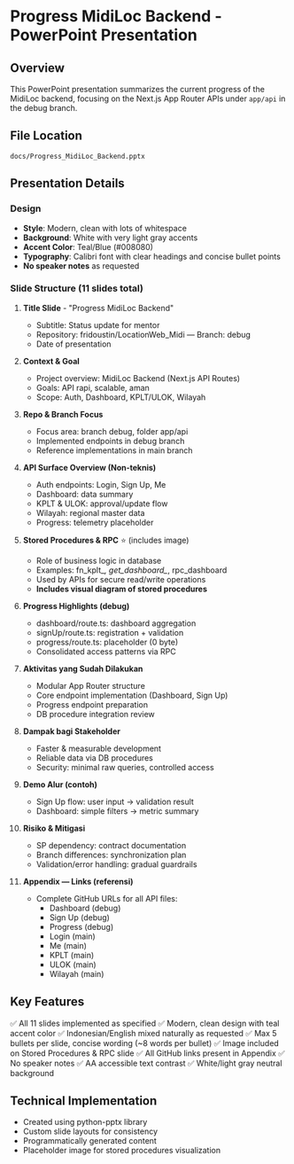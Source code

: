 # Progress MidiLoc Backend - PowerPoint Presentation

## Overview
This PowerPoint presentation summarizes the current progress of the MidiLoc backend, focusing on the Next.js App Router APIs under `app/api` in the debug branch.

## File Location
`docs/Progress_MidiLoc_Backend.pptx`

## Presentation Details

### Design
- **Style**: Modern, clean with lots of whitespace
- **Background**: White with very light gray accents
- **Accent Color**: Teal/Blue (#008080)
- **Typography**: Calibri font with clear headings and concise bullet points
- **No speaker notes** as requested

### Slide Structure (11 slides total)

1. **Title Slide** - "Progress MidiLoc Backend"
   - Subtitle: Status update for mentor
   - Repository: fridoustin/LocationWeb_Midi — Branch: debug
   - Date of presentation

2. **Context & Goal**
   - Project overview: MidiLoc Backend (Next.js API Routes)
   - Goals: API rapi, scalable, aman
   - Scope: Auth, Dashboard, KPLT/ULOK, Wilayah

3. **Repo & Branch Focus**
   - Focus area: branch debug, folder app/api
   - Implemented endpoints in debug branch
   - Reference implementations in main branch

4. **API Surface Overview (Non-teknis)**
   - Auth endpoints: Login, Sign Up, Me
   - Dashboard: data summary
   - KPLT & ULOK: approval/update flow
   - Wilayah: regional master data
   - Progress: telemetry placeholder

5. **Stored Procedures & RPC** ⭐ (includes image)
   - Role of business logic in database
   - Examples: fn_kplt_*, get_dashboard_*, rpc_dashboard
   - Used by APIs for secure read/write operations
   - **Includes visual diagram of stored procedures**

6. **Progress Highlights (debug)**
   - dashboard/route.ts: dashboard aggregation
   - signUp/route.ts: registration + validation
   - progress/route.ts: placeholder (0 byte)
   - Consolidated access patterns via RPC

7. **Aktivitas yang Sudah Dilakukan**
   - Modular App Router structure
   - Core endpoint implementation (Dashboard, Sign Up)
   - Progress endpoint preparation
   - DB procedure integration review

8. **Dampak bagi Stakeholder**
   - Faster & measurable development
   - Reliable data via DB procedures
   - Security: minimal raw queries, controlled access

9. **Demo Alur (contoh)**
   - Sign Up flow: user input → validation result
   - Dashboard: simple filters → metric summary

10. **Risiko & Mitigasi**
    - SP dependency: contract documentation
    - Branch differences: synchronization plan
    - Validation/error handling: gradual guardrails

11. **Appendix — Links (referensi)**
    - Complete GitHub URLs for all API files:
      - Dashboard (debug)
      - Sign Up (debug)
      - Progress (debug)
      - Login (main)
      - Me (main)
      - KPLT (main)
      - ULOK (main)
      - Wilayah (main)

## Key Features
✅ All 11 slides implemented as specified
✅ Modern, clean design with teal accent color
✅ Indonesian/English mixed naturally as requested
✅ Max 5 bullets per slide, concise wording (~8 words per bullet)
✅ Image included on Stored Procedures & RPC slide
✅ All GitHub links present in Appendix
✅ No speaker notes
✅ AA accessible text contrast
✅ White/light gray neutral background

## Technical Implementation
- Created using python-pptx library
- Custom slide layouts for consistency
- Programmatically generated content
- Placeholder image for stored procedures visualization
